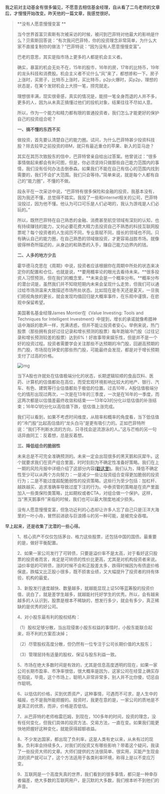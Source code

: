 我之前对主动基金有很多偏见，不愿意去相信基金经理，自从看了二鸟老师的文章后，才慢慢开始改变。昨天他的一篇文章，我感觉很好。

> **没有人愿意慢慢变富
> **
>
> 当今世界首富贝索斯有次被采访的时候，被问到巴菲特对他最大的影响是什么？贝索斯回答说：“有次我问巴菲特，你的投资理念非常简单，为什么大家不直接复制你的做法？”巴菲特说：“因为没有人愿意慢慢变富”。
>
> 巴老的意思，其实是指市场上更多的人都是机会主义者。
>
> 确实，暴富的机会无处不在，15年的股市，16年的房，17年的比特币，19年的龙头科技和消费股。机会主义者不论什么“风”来了，都想掺和一下。房子上涨时，买房子，比特币上涨时，买比特币，p2p火爆时，买p2p，理想的状态是，在某个发财机会上大捞一笔，捞完就走。
>
> 理想很丰满，现实很骨感，真实的情况是，能捞一笔全身而退的人并不多，更多的人，因为从未真正搞懂过他们的投机对象，结果往往不尽如人意。
>
> 所以，作为一个能力和精力都有限的普通投资者，我们怎么才能更好的保护自己的投资组合呢？
>
> **一、搞不懂的东西不买**
>
> 做投资，首先要认清楚自己的能力圈。试问，为什么巴菲特甚少投资科技股？除去较早之前投资的IBM，就只有最近重仓的苹果、新入的亚马逊？
>
> 其实在其历次致股东的信中，巴菲特曾亲自给出过答案。他曾说过：“很多事情做起来都会有利可图，但是，你必须坚持只做那些自己能力范围内的事情，我们没有任何办法击倒泰森。如果我们不能在自己有信心的范围内找到需要的，我们不会扩大范围。我们只会等待。”简单来说，就是每个人都有自己的“能力圈”，不懂的不做。
>
> 段永平在一次采访中说，“巴菲特有很多保险和金融的投资，我基本没有，因为我还不懂，总觉得不踏实。我投了一些和internet相关的公司，巴菲特没投过，因为他不懂。他认为可口可乐是人们必喝的，我认为游戏是人们必玩的。”
>
> 所以，既然巴菲特在自己熟悉的金融、消费甚至航空领域有深刻的认知，也有持续赚钱的能力，又何必要花费大精力去投资自己不熟悉的科技互联网股票呢？每个投资者的人生阅历不同，专业禀赋不同，擅长的领域也不同。只有确认自己的能力圈，在自己熟悉的领域做投资，才更容易战胜市场。就像彼得林奇所描述的，从身边的和熟悉的入手，赚自己能力边界内的钱。
>
> **二、人多的地方少去**
>
> 霍华德马克思在《周期》中说，投资者应该根据你在周期中所处的状态来决定你的配置和仓位。也就是说，**要用概率论的眼光去看待未来。**很多投资人习惯预测，但在我们的概念里，**未来会是一个概率分布。**概率分布的潜台词是，虽然我们并不知晓短期内未来会呈现什么走势，但我们可以通过给市场测温来大致描述市场所处状态。比如现在是冬天还是夏天，一旦我们把视角放的更长，就会发现均值回归是大概率事件，在乐观中谨慎，在悲观中保留希望。
>
> 美国著名基金经理James Montier在《Value Investing: Tools and Techniques for Intelligent Investment》中提到，增长的承诺就像希腊神话中海妖的歌声一样，充满诱惑，但并不能让投资者安心。举例来说，热门股票（那些拥有良好过往记录和增长预测的股票）每年跑输冷门股（过往记录和增长预测较差的股票）达到6%！好故事带来娱乐性，但是并不是一个好的投资过程。投资者需要学会关注那些不达预期的冷门股，回避高预期的热门股，市场现在钟爱的那些热门股，可能最终会发现，都是对于增长预期支付了过高的价格。
>
> ![img](https://mmbiz.qpic.cn/mmbiz_jpg/V0M3FJ9wzBXDL8bhlnmL7Be3mhQmCicYsibicx9JxiaJtTE7WzT6h3SuILvg6Jxnz7ibPuDhx5WYTzS1rHTs60AkQeg/640?wx_fmt=jpeg&wxfrom=5&wx_lazy=1&wx_co=1)
>
> 当下A股也许就处在估值极端分化的状态，长期逻辑较顺的食品饮料、医药、计算机的估值都处在高位，而受宏观环境影响比较大的地产、银行、汽车、有色、建筑等行业估值都处于极低的位置。过去10年，A股估值极端分化的情形出现过两次，一次是在13年的三季度，一次是在16年的一季度，而这两次都是以估值差最终收敛和结束——13年Q3的分化以低估值的补涨结束；16年Q1的分化以高估值下跌，低估值上涨完成。
>
> 我们可以看到，如果不考虑时间维度，从赔率和概率的角度看，当下低估值的“冷门股”比起高估值的“龙头白马”是更有吸引力的。正如巴菲特所说：“我们不判断水流的方向，只寻找会逆流游泳的人。”这与芒格的另一句话异曲同工：反着想，总是反着想。 
>
> **三、降低组合的脆弱性**
>
> 未来总是不可完全准确预测的。未来一定会出现很多的黑天鹅和灰犀牛。这个就要求我们在资产组合里面，时时刻刻为不确定性准备好策略。我们在上一期的风险月报中详细介绍了这部分内容[(戳这里)](http://mp.weixin.qq.com/s?__biz=MzI1NzMzOTk2MQ==&mid=2247486703&idx=1&sn=5c9bdce426f2cf6115136b51074d0167&chksm=ea19abb9dd6e22af488d0a3bacc494669339074362aed0d370ee2b0142aca990ebf42456eb5b&scene=21#wechat_redirect)。我们认为，降低不确定性至少可以从两个方向努力：一是减少一些让投资组合变得更加脆弱的投资行为；二是不能过度超配脆弱性的投资策略。这些行为至少包括：加杠杆、越跌越买、追求准确率导致过度下注的行为。中泰资管的策略是在资产里面加入一些类保险类策略，比如期权或者CTA，对组合做一个保护。这样，当“黑天鹅事件”来临的时候，我们也可以最大限度地减少损失。
>
> 没有人愿意慢慢变富，但急功近利的心态却让许多人忘了自己只是汪洋大海里的一叶小舟，冒然前进欲与巨浪搏斗的另一种可能，是被完全吞噬。

早上起来，还是收集了沈潜的一些心得。

> 1、核心资产不仅仅包括茅台、格力这些股票，还包括中国的国债。最重要的是，做好平衡配置。
>
> 2、如果一家公司发行了可转债，只要是溢价率不是太高，对于看好这只股票的投资者而言，肯定是可转债的性价比更高，尤其是对机构投资者来说。溢价率低的可转债，涨的时候不会和正股差太多，跌得时候因为有债底价格保底，跌幅又比正股小很多，既不损害业绩，又大幅提升了投资者的持有体验，机构的最爱。
>
> 3、新股发行速度越快、数量越多，就越能显现上证50等蓝筹股的投资价值，说白了，就是差学生越多，就越能衬托好学生的优秀。所以，会有越来越多的人认识到，股票是根本不稀缺的，想发行多少，就会有多少，真正稀缺的是优秀的好公司。
>
> 4、对小股东最有利的股权结构：
>
> （1）股权足够分散，当出现侵害小股东权益的事情时，小股东能联合起来，将不利的方案否决掉；
>
> （2）尽管股权高度分散，但仍然有一位专注于公司长期价值的大股东；
>
> （3）管理层持有适量的股权，保证与股东利益一致。
>
> 5、市场在绝大多数时间是有效的，尤其是信息高度透明的现在，如果一家公司长期市盈率、市净率很低，很大概率是因为，这家公司在经营上确实存在瑕疵，毕竟，这个市场上，聪明人非常非常多，别人并不比你傻，切忌自作聪明。
>
> 6、以低估的价格，买到优质资产，这种事情，可遇而不可求，是人生中的福报，也不是我所能把握的。投资时，我更在意的是，一家公司的质地是不是真正的优质，而非，价格是否低估。
>
> 7、从巴菲特的老师格雷厄姆，到现在，100多年的时间，投资的理念，没有任何变化，但我们具体的投资方法、交易方法，一直在变。如果我们能更快地把握好这种变化，就能获得超额收益。
>
> 8、不少发达国家，都出现了负利率，这是人类有史以来，从未有过的现象。负利率会持续多久，对我们的投资又有哪些影响？带着这个疑问，我读了一些投资大师的文章。大师们提供的方法很简单、很实用，买能产生现金流的资产就可以了，这个方法适用于各类利率环境，称得上是以不变应万变。
>
> 9、互联网是一个高度失真的世界，我们看到的很多事情，都只是一种幸存者偏差，绝大多数的互联网用户，是沉默的大多数，我们根本听不到他们的声音。